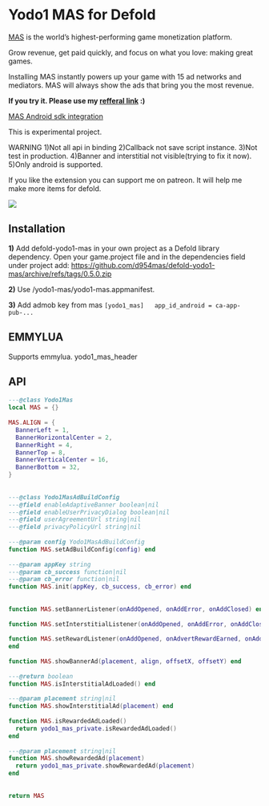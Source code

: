 

# Yodo1 MAS for Defold

[MAS](https://www.yodo1.com/monetization) is the world’s highest-performing game monetization platform.

Grow revenue, get paid quickly, and focus on what you love: making great games.

Installing MAS instantly powers up your game with 15 ad networks and mediators. MAS will always show the ads that bring you the most revenue.


**If you try it. Please use my [refferal link](https://mas.yodo1.com/register?referral_code=RP_EICLH85) :)**


[MAS Android sdk integration](https://developers.yodo1.com/knowledge-base/android-sdk-integration/)


This is experimental project.

WARNING
1)Not all api in binding
2)Callback not save script instance.
3)Not test in production.
4)Banner and interstitial not visible(trying to fix it now).
5)Only android is supported.

If you like the extension you can support me on patreon.
It will help me make more items for defold.

[![](https://c5.patreon.com/external/logo/become_a_patron_button.png)](https://www.patreon.com/d954mas)




## Installation

__1)__ Add defold-yodo1-mas in your own project as a Defold library dependency. Open your game.project file and in the dependencies field under project add:
https://github.com/d954mas/defold-yodo1-mas/archive/refs/tags/0.5.0.zip

__2)__ Use /yodo1-mas/yodo1-mas.appmanifest.

__3)__ Add admob key from mas
``
[yodo1_mas]  
app_id_android = ca-app-pub-...
``


## EMMYLUA
Supports emmylua. yodo1_mas_header

## API
```lua
---@class Yodo1Mas  
local MAS = {}  
  
MAS.ALIGN = {  
  BannerLeft = 1,  
  BannerHorizontalCenter = 2,  
  BannerRight = 4,  
  BannerTop = 8,  
  BannerVerticalCenter = 16,  
  BannerBottom = 32,  
}  
  
  
---@class Yodo1MasAdBuildConfig  
---@field enableAdaptiveBanner boolean|nil  
---@field enableUserPrivacyDialog boolean|nil  
---@field userAgreementUrl string|nil  
---@field privacyPolicyUrl string|nil  
  
---@param config Yodo1MasAdBuildConfig  
function MAS.setAdBuildConfig(config) end  
  
---@param appKey string  
---@param cb_success function|nil  
---@param cb_error function|nil  
function MAS.init(appKey, cb_success, cb_error) end  
  
  
function MAS.setBannerListener(onAddOpened, onAddError, onAddClosed) end  
  
function MAS.setInterstitialListener(onAddOpened, onAddError, onAddClosed) end  
  
function MAS.setRewardListener(onAddOpened, onAdvertRewardEarned, onAddError, onAddClosed)  
end  
  
function MAS.showBannerAd(placement, align, offsetX, offsetY) end  
  
---@return boolean  
function MAS.isInterstitialAdLoaded() end  
  
---@param placement string|nil  
function MAS.showInterstitialAd(placement) end  
  
function MAS.isRewardedAdLoaded()  
  return yodo1_mas_private.isRewardedAdLoaded()  
end  
  
---@param placement string|nil  
function MAS.showRewardedAd(placement)  
  return yodo1_mas_private.showRewardedAd(placement)  
end  
  
  
return MAS
```
